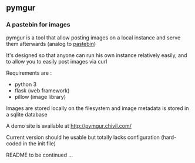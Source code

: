 ## pymgur

### A pastebin for images

pymgur is a tool that allow posting images on a local instance
and serve them afterwards (analog to [pastebin](https://github.com/lordelph/pastebin))

It's designed so that anyone can run his own instance relatively easily,
and to allow you to easily post images via curl


Requirements are :

- python 3
- flask (web framework)
- pillow (image library)

Images are stored locally on the filesystem and image metadata is stored in a sqlite database


A demo site is available at http://pymgur.chivil.com/


Current version should he usable but totally lacks configuration (hard-coded in the init file)

README to be continued …